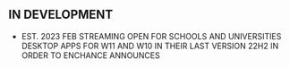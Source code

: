 ## IN DEVELOPMENT
- EST. 2023 FEB STREAMING OPEN FOR SCHOOLS AND UNIVERSITIES DESKTOP APPS FOR W11 AND W10 IN THEIR LAST VERSION 22H2 IN ORDER TO ENCHANCE ANNOUNCES 
